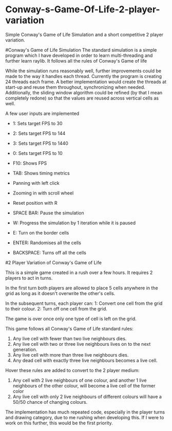 # Conway-s-Game-Of-Life-2-player-variation
Simple Conway's Game of Life Simulation and a short competitive 2 player variation.

#Conway's Game of Life Simulation
The standard simulation is a simple program which I have developed in order to learn multi-threading and further learn raylib. It follows all the rules of Conway's Game of life

While the simulation runs reasonably well, further improvements could be made to the way it handles each thread. Currently the program is creating 24 threads each frame. A better implementation would create the threads at start-up and reuse them throughout, synchronizing when needed. Additionally, the sliding window algorithm could be refined (by that I mean completely redone) so that the values are reused across vertical cells as well.

A few user inputs are implemented
- 1: Sets target FPS to 30
- 2: Sets target FPS to 144
- 3: Sets target FPS to 1440
- 0: Sets target FPS to 10

- F10: Shows FPS
- TAB: Shows timing metrics

- Panning with left click
- Zooming in with scroll wheel
- Reset position with R

- SPACE BAR: Pause the simulation
- W: Progress the simulation by 1 iteration while it is paused

- E: Turn on the border cells
- ENTER: Randomises all the cells
- BACKSPACE: Turns off all the cells

#2 Player Variation of Conway's Game of Life

This is a simple game created in a rush over a few hours. It requires 2 players to act in turns.

In the first turn both players are allowed to place 5 cells anywhere in the grid as long as it doesn't overwrite the other's cells.

In the subsequent turns, each player can: 
1: Convert one cell from the grid to their colour.
2: Turn off one cell from the grid.

The game is over once only one type of cell is left on the grid.

This game follows all Conway's Game of Life standard rules:
1. Any live cell with fewer than two live neighbours dies.
2. Any live cell with two or three live neighbours lives on to the next generation.
3. Any live cell with more than three live neighbours dies.
4. Any dead cell with exactly three live neighbours becomes a live cell.

Hover these rules are added to convert to the 2 player medium:
1. Any cell with 2 live neighbours of one colour, and another 1 live neighbours of the other colour, will become a live cell of the former color
2. Any live cell with only 2 live neighbours of different colours will have a 50/50 chance of changing colours.

The implementation has much repeated code, especially in the player turns and drawing category, due to me rushing when developing this. If I were to work on this further, this would be the first priority.
